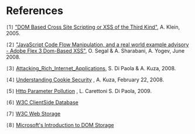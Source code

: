 # References #

`[`1`]` ["DOM Based Cross Site Scripting or XSS of the Third Kind"](http://www.webappsec.org/projects/articles/071105.shtml), A. Klein, 2005.

`[`2`]` ["JavaScript Code Flow Manipulation, and a real world example advisory - Adobe Flex 3 Dom-Based XSS"](http://blog.watchfire.com/wfblog/2008/06/javascript-code.html), O. Segal & A. Sharabani, A. Yogev, June 2008.

`[`3`]` [Attacking\_Rich\_Internet\_Applications](http://www.ruxcon.org.au/files/2008/Attacking_Rich_Internet_Applications.pdf), S. Di Paola & A. Kuza, 2008.

`[`4`]` [Understanding Cookie Security](http://kuza55.blogspot.com/2008/02/understanding-cookie-security.html) , A. Kuza, February 22, 2008.

`[`5`]` [Http Parameter Pollution](http://www.owasp.org/images/b/ba/AppsecEU09_CarettoniDiPaola_v0.8.pdf) , L. Carettoni S. Di Paola, 2009.

`[`6`]` [W3C ClientSide Database](http://dev.w3.org/html5/webdatabase/)

`[`7`]` [W3C Web Storage](http://dev.w3.org/html5/webstorage)

`[`8`]` [Microsoft's Introduction to DOM Storage](http://msdn.microsoft.com/en-us/library/cc197062%28VS.85%29.aspx)